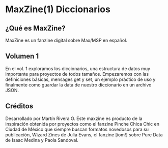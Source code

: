 # MaxZine(1) Diccionarios

## ¿Qué es MaxZine?
MaxZine es un fanzine digital sobre Max/MSP en español. 

## Volumen 1
En el vol. 1 exploramos los diccionarios, una estructura de datos muy importante para proyectos de todos tamaños.
Empezaremos con las definiciones básicas, mensages get y set, un ejemplo práctico de uso y finalmente como guardar la data de nuestro diccionario en un archivo JSON.

## Créditos
Desarrollado por Martín Rivera O. Este maxzine es producto de la inspiración obtenida por proyectos como el fanzine Pinche Chica Chic en Ciudad de México que siempre buscan formatos novedosos para su publicación, Wizard Zines de Julia Evans, el fanzine [iom!] sobre Pure Data de Isaac Medina y Paola Sandoval.